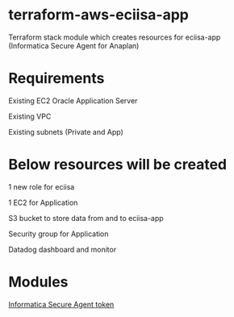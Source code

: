 # terraform-aws-eciisa-app

Terraform stack module which creates resources for eciisa-app (Informatica Secure Agent for Anaplan)


# Requirements

Existing EC2 Oracle Application Server

Existing VPC

Existing subnets (Private and App)


# Below resources will be created

1 new role for eciisa

1 EC2 for Application

S3 bucket to store data from and to eciisa-app

Security group for Application

Datadog dashboard and monitor


# Modules

[Informatica Secure Agent token](https://github.com/traveloka/terraform-aws-eciisa-app/tree/master/modules/agent-token)